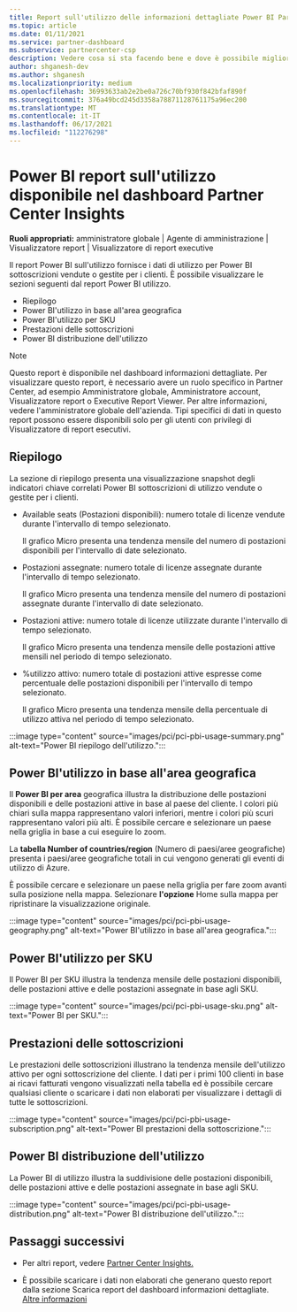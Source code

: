 ```yaml
---
title: Report sull'utilizzo delle informazioni dettagliate Power BI Partner Center
ms.topic: article
ms.date: 01/11/2021
ms.service: partner-dashboard
ms.subservice: partnercenter-csp
description: Vedere cosa si sta facendo bene e dove è possibile migliorare l'utilizzo delle sottoscrizioni Power BI che si vendono o si gestiscono per i clienti.
author: shganesh-dev
ms.author: shganesh
ms.localizationpriority: medium
ms.openlocfilehash: 36993633ab2e2be0a726c70bf930f842bfaf890f
ms.sourcegitcommit: 376a49bcd245d3358a78871128761175a96ec200
ms.translationtype: MT
ms.contentlocale: it-IT
ms.lasthandoff: 06/17/2021
ms.locfileid: "112276298"
---
```

# <a name="power-bi-usage-report-available-from-the-partner-center-insights-dashboard"></a>Power BI report sull'utilizzo disponibile nel dashboard Partner Center Insights

**Ruoli appropriati:** amministratore globale | Agente di amministrazione | Visualizzatore report | Visualizzatore di report executive

Il report Power BI sull'utilizzo fornisce i dati di utilizzo per Power BI sottoscrizioni vendute o gestite per i clienti. È possibile visualizzare le sezioni seguenti dal report Power BI utilizzo.

- Riepilogo
- Power BI'utilizzo in base all'area geografica
- Power BI'utilizzo per SKU
- Prestazioni delle sottoscrizioni
- Power BI distribuzione dell'utilizzo

 > [!NOTE]
 > Questo report è disponibile nel dashboard informazioni dettagliate. Per visualizzare questo report, è necessario avere un ruolo specifico in Partner Center, ad esempio Amministratore globale, Amministratore account, Visualizzatore report o Executive Report Viewer. Per altre informazioni, vedere l'amministratore globale dell'azienda. Tipi specifici di dati in questo report possono essere disponibili solo per gli utenti con privilegi di Visualizzatore di report esecutivi.

## <a name="summary"></a>Riepilogo

La sezione di riepilogo presenta una visualizzazione snapshot degli indicatori chiave correlati Power BI sottoscrizioni di utilizzo vendute o gestite per i clienti. 

- Available seats (Postazioni disponibili): numero totale di licenze vendute durante l'intervallo di tempo selezionato.

   Il grafico Micro presenta una tendenza mensile del numero di postazioni disponibili per l'intervallo di date selezionato.

- Postazioni assegnate: numero totale di licenze assegnate durante l'intervallo di tempo selezionato.

   Il grafico Micro presenta una tendenza mensile del numero di postazioni assegnate durante l'intervallo di date selezionato.

- Postazioni attive: numero totale di licenze utilizzate durante l'intervallo di tempo selezionato. 

   Il grafico Micro presenta una tendenza mensile delle postazioni attive mensili nel periodo di tempo selezionato.

- %utilizzo attivo: numero totale di postazioni attive espresse come percentuale delle postazioni disponibili per l'intervallo di tempo selezionato. 

   Il grafico Micro presenta una tendenza mensile della percentuale di utilizzo attiva nel periodo di tempo selezionato.

:::image type="content" source="images/pci/pci-pbi-usage-summary.png" alt-text="Power BI riepilogo dell'utilizzo.":::

## <a name="power-bi-usage-by-geography"></a>Power BI'utilizzo in base all'area geografica

Il **Power BI per area** geografica illustra la distribuzione delle postazioni disponibili e delle postazioni attive in base al paese del cliente. I colori più chiari sulla mappa rappresentano valori inferiori, mentre i colori più scuri rappresentano valori più alti. È possibile cercare e selezionare un paese nella griglia in base a cui eseguire lo zoom.

La **tabella Number of countries/region** (Numero di paesi/aree geografiche) presenta i paesi/aree geografiche totali in cui vengono generati gli eventi di utilizzo di Azure.

È possibile cercare e selezionare un paese nella griglia per fare zoom avanti sulla posizione nella mappa. Selezionare **l'opzione** Home sulla mappa per ripristinare la visualizzazione originale.

:::image type="content" source="images/pci/pci-pbi-usage-geography.png" alt-text="Power BI'utilizzo in base all'area geografica.":::

## <a name="power-bi-usage-by-sku"></a>Power BI'utilizzo per SKU

Il Power BI per SKU illustra la tendenza mensile delle postazioni disponibili, delle postazioni attive e delle postazioni assegnate in base agli SKU.

:::image type="content" source="images/pci/pci-pbi-usage-sku.png" alt-text="Power BI per SKU.":::

## <a name="subscriptions-performance"></a>Prestazioni delle sottoscrizioni

Le prestazioni delle sottoscrizioni illustrano la tendenza mensile dell'utilizzo attivo per ogni sottoscrizione del cliente. I dati per i primi 100 clienti in base ai ricavi fatturati vengono visualizzati nella tabella ed è possibile cercare qualsiasi cliente o scaricare i dati non elaborati per visualizzare i dettagli di tutte le sottoscrizioni.

:::image type="content" source="images/pci/pci-pbi-usage-subscription.png" alt-text="Power BI prestazioni della sottoscrizione.":::

## <a name="power-bi-usage-distribution"></a>Power BI distribuzione dell'utilizzo

La Power BI di utilizzo illustra la suddivisione delle postazioni disponibili, delle postazioni attive e delle postazioni assegnate in base agli SKU.

:::image type="content" source="images/pci/pci-pbi-usage-distribution.png" alt-text="Power BI distribuzione dell'utilizzo.":::

## <a name="next-steps"></a>Passaggi successivi

- Per altri report, vedere [Partner Center Insights.](partner-center-insights.md)

- È possibile scaricare i dati non elaborati che generano questo report dalla sezione Scarica report del dashboard informazioni dettagliate. [Altre informazioni](pci-download-reports.md) 
